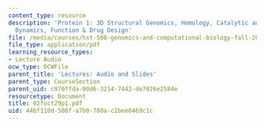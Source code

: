 ```yaml
---
content_type: resource
description: 'Protein 1: 3D Structural Genomics, Homology, Catalytic and Regulatory
  Dynamics, Function & Drug Design'
file: /media/courses/hst-508-genomics-and-computational-biology-fall-2002/44bf110d508fa7b0780ac2bee8469c1c_02foct29p1.pdf
file_type: application/pdf
learning_resource_types:
- Lecture Audio
ocw_type: OCWFile
parent_title: 'Lectures: Audio and Slides'
parent_type: CourseSection
parent_uid: c970ffda-00d6-3214-7442-de7026e2584e
resourcetype: Document
title: 02foct29p1.pdf
uid: 44bf110d-508f-a7b0-780a-c2bee8469c1c
---
```


